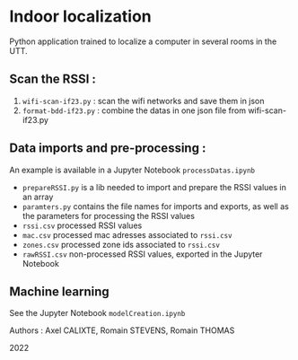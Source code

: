 # Indoor localization

Python application trained to localize a computer in several rooms in the UTT.

## Scan the RSSI :

1. `wifi-scan-if23.py` : scan the wifi networks and save them in json
2. `format-bdd-if23.py` : combine the datas in one json file from wifi-scan-if23.py

## Data imports and pre-processing :

An example is available in a Jupyter Notebook `processDatas.ipynb`

- `prepareRSSI.py` is a lib needed to import and prepare the RSSI values in an array
- `paramters.py` contains the file names for imports and exports, as well as the parameters for processing the RSSI values
- `rssi.csv` processed RSSI values
- `mac.csv` processed mac adresses associated to `rssi.csv`
- `zones.csv` processed zone ids associated to `rssi.csv`
- `rawRSSI.csv` non-processed RSSI values, exported in the Jupyter Notebook

## Machine learning

See the Jupyter Notebook `modelCreation.ipynb`

Authors : Axel CALIXTE, Romain STEVENS, Romain THOMAS

2022